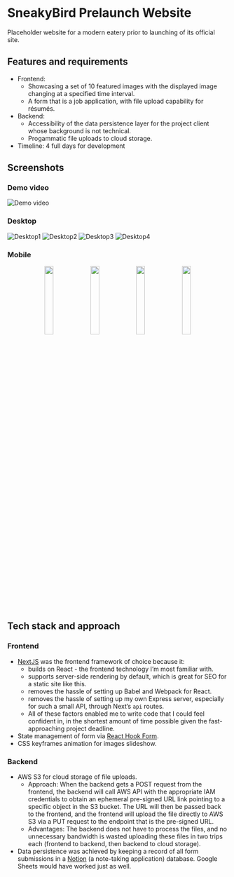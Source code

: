 # SneakyBird Prelaunch Website
Placeholder website for a modern eatery prior to launching of its official site.

## Features and requirements
- Frontend:
  - Showcasing a set of 10 featured images with the displayed image changing at a specified time interval.
  - A form that is a job application, with file upload capability for résumés.
- Backend:
  - Accessibility of the data persistence layer for the project client whose background is not technical.
  - Progammatic file uploads to cloud storage.
- Timeline: 4 full days for development

## Screenshots
### Demo video
![Demo video](https://i.imgur.com/gY5SVAh.gif)
### Desktop
![Desktop1](https://i.imgur.com/FctuGVv.png)
![Desktop2](https://i.imgur.com/zRE4GA7.png)
![Desktop3](https://i.imgur.com/szI3ZAj.png)
![Desktop4](https://i.imgur.com/E6KW5eN.png)
### Mobile
<div align="center" width="100%">
  <img src="https://i.imgur.com/KnczUs8.jpg" width="20%" />
  <img src="https://i.imgur.com/nAT4Otu.png" width="20%" />
  <img src="https://i.imgur.com/OchgmiT.png" width="20%" />
  <img src="https://i.imgur.com/MKXBbYv.png" width="20%" />
</div>

## Tech stack and approach
### Frontend
- [NextJS](https://nextjs.org/) was the frontend framework of choice because it:
  - builds on React - the frontend technology I’m most familiar with.
  - supports server-side rendering by default, which is great for SEO for a static site like this.
  - removes the hassle of setting up Babel and Webpack for React.
  - removes the hassle of setting up my own Express server, especially for such a small API, through Next’s `api` routes.
  - All of these factors enabled me to write code that I could feel confident in, in the shortest amount of time possible given the fast-approaching project deadline.
- State management of form via [React Hook Form](https://react-hook-form.com/).
- CSS keyframes animation for images slideshow.

### Backend
- AWS S3 for cloud storage of file uploads.
  - Approach: When the backend gets a POST request from the frontend, the backend will call AWS API with the appropriate IAM credentials to obtain an ephemeral pre-signed URL link pointing to a specific object in the S3 bucket. The URL will then be passed back to the frontend, and the frontend will upload the file directly to AWS S3 via a PUT request to the endpoint that is the pre-signed URL.
  - Advantages: The backend does not have to process the files, and no unnecessary bandwidth is wasted uploading these files in two trips each (frontend to backend, then backend to cloud storage).
- Data persistence was achieved by keeping a record of all form submissions in a [Notion](https://developers.notion.com/) (a note-taking application) database. Google Sheets would have worked just as well.
